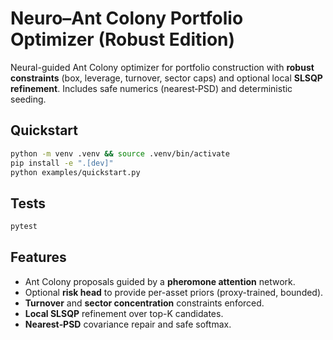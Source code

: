# Neuro–Ant Colony Portfolio Optimizer (Robust Edition)

Neural-guided Ant Colony optimizer for portfolio construction with **robust constraints** (box, leverage,
turnover, sector caps) and optional local **SLSQP refinement**. Includes safe numerics (nearest‑PSD) and
deterministic seeding.

## Quickstart
```bash
python -m venv .venv && source .venv/bin/activate
pip install -e ".[dev]"
python examples/quickstart.py
```

## Tests
```bash
pytest
```

## Features
- Ant Colony proposals guided by a **pheromone attention** network.
- Optional **risk head** to provide per-asset priors (proxy-trained, bounded).
- **Turnover** and **sector concentration** constraints enforced.
- **Local SLSQP** refinement over top-K candidates.
- **Nearest‑PSD** covariance repair and safe softmax.
